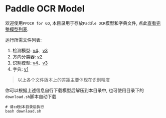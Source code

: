 # Paddle OCR Model

欢迎使用`PPOCR for GO`, 本目录用于存放`Paddle OCR`模型和字典文件, 点此[查看完整模型列表](https://github.com/PaddlePaddle/PaddleOCR/blob/release/2.7/doc/doc_ch/models_list.md).

运行所需文件列表:
1. 检测模型: [v4](https://paddleocr.bj.bcebos.com/PP-OCRv4/chinese/ch_PP-OCRv4_det_infer.tar)、[v3](https://paddleocr.bj.bcebos.com/PP-OCRv3/chinese/ch_PP-OCRv3_det_infer.tar)
2. 方向分类器: [v2](https://paddleocr.bj.bcebos.com/dygraph_v2.0/ch/ch_ppocr_mobile_v2.0_cls_infer.tar)
3. 识别模型: [v4](https://paddleocr.bj.bcebos.com/PP-OCRv4/chinese/ch_PP-OCRv4_rec_infer.tar)、[v3](https://paddleocr.bj.bcebos.com/PP-OCRv3/chinese/ch_PP-OCRv3_rec_infer.tar)
4. 字典: [v1](https://bj.bcebos.com/paddlehub/fastdeploy/ppocr_keys_v1.txt)

> 以上各个文件版本上的差距主要体现在识别精度

你可以根据上述信息自行下载模型后解压到本目录中, 也可使用目录下的`download.sh`脚本自动下载

```shell
# 请cd到本目录后执行
bash download.sh
```